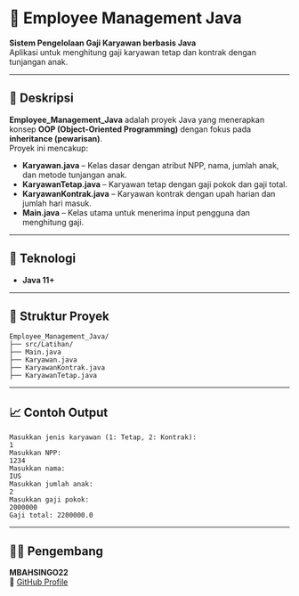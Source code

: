 # 📝 Employee Management Java

**Sistem Pengelolaan Gaji Karyawan berbasis Java**  
Aplikasi untuk menghitung gaji karyawan tetap dan kontrak dengan tunjangan anak.  

---

## 📖 Deskripsi

**Employee_Management_Java** adalah proyek Java yang menerapkan konsep **OOP (Object-Oriented Programming)** dengan fokus pada **inheritance (pewarisan)**.  
Proyek ini mencakup:

- **Karyawan.java** – Kelas dasar dengan atribut NPP, nama, jumlah anak, dan metode tunjangan anak.  
- **KaryawanTetap.java** – Karyawan tetap dengan gaji pokok dan gaji total.  
- **KaryawanKontrak.java** – Karyawan kontrak dengan upah harian dan jumlah hari masuk.  
- **Main.java** – Kelas utama untuk menerima input pengguna dan menghitung gaji.  

---

## 🧰 Teknologi
- **Java 11+**

---

## 📂 Struktur Proyek

```
Employee_Management_Java/
├── src/Latihan/
├── Main.java
├── Karyawan.java
├── KaryawanKontrak.java
├── KaryawanTetap.java
```
---

## 📈 Contoh Output

```
Masukkan jenis karyawan (1: Tetap, 2: Kontrak):
1
Masukkan NPP:
1234
Masukkan nama:
IUS
Masukkan jumlah anak:
2
Masukkan gaji pokok:
2000000
Gaji total: 2200000.0
```

---

## 👨‍💻 Pengembang
**MBAHSINGO22**  
🔗 [GitHub Profile](https://github.com/MBAHSINGO22)
